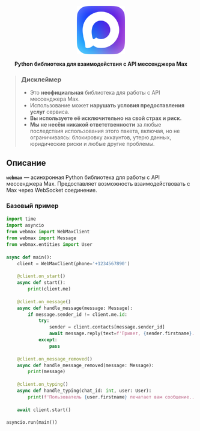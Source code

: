 <p align="center">
    <img src="assets/logo.png" alt="WebMax" width="128">
</p>

<p align="center">
    <strong>Python библиотека для взаимодействия с API мессенджера Max</strong>
</p>

> <h3><strong>Дисклеймер</strong></h3>
> 
> *   Это **неофициальная** библиотека для работы с API мессенджера Max.
> *   Использование может **нарушать условия предоставления услуг** сервиса.
> *   **Вы используете её исключительно на свой страх и риск.**
> *   **Мы не несём никакой ответственности** за любые последствия использования этого пакета, включая, но не ограничиваясь: блокировку аккаунтов, утерю данных, юридические риски и любые другие проблемы.

## Описание

**`webmax`** — асинхронная Python библиотека для работы с API мессенджера Max. Предоставляет возможность взаимодействовать с Max через WebSocket соединение.

### Базовый пример

```python
import time
import asyncio
from webmax import WebMaxClient
from webmax import Message
from webmax.entities import User

async def main():
    client = WebMaxClient(phone='+1234567890')

    @client.on_start()
    async def start():
        print(client.me)

    @client.on_message()
    async def handle_message(message: Message):
        if message.sender_id != client.me.id:
            try:
                sender = client.contacts[message.sender_id]
                await message.reply(text=f'Привет, {sender.firstname}. Сейчас я занят, отвечу позже', cid=int(time.time()))
            except:
                pass

    @client.on_message_removed()
    async def handle_message_removed(message: Message):
        print(message)

    @client.on_typing()
    async def handle_typing(chat_id: int, user: User):
        print(f'Пользователь {user.firstname} печатает вам сообщение...')

    await client.start()

asyncio.run(main())
```

